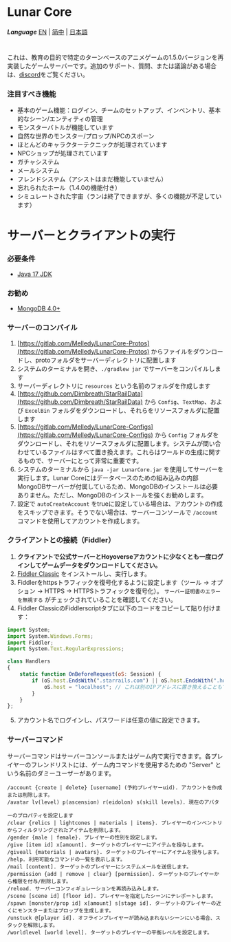 # Lunar Core

**_Language_**
[EN](README.md) | [简中](README_zh-CN.md) | [日本語](README_ja-JP.md)

#
これは、教育の目的で特定のターンベースのアニメゲームの1.5.0バージョンを再実装したゲームサーバーです。追加のサポート、質問、または議論がある場合は、[discord](https://discord.gg/cfPKJ6N5hw)をご覧ください。

### 注目すべき機能
- 基本のゲーム機能：ログイン、チームのセットアップ、インベントリ、基本的なシーン/エンティティの管理
- モンスターバトルが機能しています
- 自然な世界のモンスター/プロップ/NPCのスポーン
- ほとんどのキャラクターテクニックが処理されています
- NPCショップが処理されています
- ガチャシステム
- メールシステム
- フレンドシステム（アシストはまだ機能していません）
- 忘れられたホール（1.4.0の機能付き）
- シミュレートされた宇宙（ランは終了できますが、多くの機能が不足しています）

# サーバーとクライアントの実行

### 必要条件
* [Java 17 JDK](https://www.oracle.com/java/technologies/javase/jdk17-archive-downloads.html)

### お勧め
* [MongoDB 4.0+](https://www.mongodb.com/try/download/community)

### サーバーのコンパイル
1. [https://gitlab.com/Melledy/LunarCore-Protos](https://gitlab.com/Melledy/LunarCore-Protos) からファイルをダウンロードし、protoフォルダをサーバーディレクトリに配置します
2. システムのターミナルを開き、`./gradlew jar` でサーバーをコンパイルします
3. サーバーディレクトリに `resources` という名前のフォルダを作成します
4. [https://github.com/Dimbreath/StarRailData](https://github.com/Dimbreath/StarRailData) から `Config`、`TextMap`、および `ExcelBin` フォルダをダウンロードし、それらをリソースフォルダに配置します
5. [https://gitlab.com/Melledy/LunarCore-Configs](https://gitlab.com/Melledy/LunarCore-Configs) から `Config` フォルダをダウンロードし、それをリソースフォルダに配置します。システムが問い合わせているファイルはすべて置き換えます。これらはワールドの生成に関するもので、サーバーにとって非常に重要です。
6. システムのターミナルから `java -jar LunarCore.jar` を使用してサーバーを実行します。Lunar Coreにはデータベースのための組み込みの内部MongoDBサーバーが付属しているため、MongoDBのインストールは必要ありません。ただし、MongoDBのインストールを強くお勧めします。
7. 設定で `autoCreateAccount` をtrueに設定している場合は、アカウントの作成をスキップできます。そうでない場合は、サーバーコンソールで `/account` コマンドを使用してアカウントを作成します。

### クライアントとの接続（Fiddler）
1. **クライアントで公式サーバーとHoyoverseアカウントに少なくとも一度ログインしてゲームデータをダウンロードしてください。**
2. [Fiddler Classic](https://www.telerik.com/fiddler) をインストールし、実行します。
3. Fiddlerをhttpsトラフィックを復号化するように設定します（ツール -> オプション -> HTTPS -> HTTPSトラフィックを復号化）。 `サーバー証明書のエラーを無視する` がチェックされていることを確認してください。
4. Fiddler ClassicのFiddlerscriptタブに以下のコードをコピーして貼り付けます：

```javascript
import System;
import System.Windows.Forms;
import Fiddler;
import System.Text.RegularExpressions;

class Handlers
{
    static function OnBeforeRequest(oS: Session) {
        if (oS.host.EndsWith(".starrails.com") || oS.host.EndsWith(".hoyoverse.com") || oS.host.EndsWith(".mihoyo.com") || oS.host.EndsWith(".bhsr.com")) {
            oS.host = "localhost"; // これは別のIPアドレスに置き換えることもできます。
        }
    }
};
```

5. アカウント名でログインし、パスワードは任意の値に設定できます。

### サーバーコマンド
サーバーコマンドはサーバーコンソールまたはゲーム内で実行できます。各プレイヤーのフレンドリストには、ゲーム内コマンドを使用するための "Server" という名前のダミーユーザーがあります。

```
/account {create | delete} [username] (予約プレイヤーuid). アカウントを作成または削除します。
/avatar lv(level) p(ascension) r(eidolon) s(skill levels). 現在のアバタ

ーのプロパティを設定します
/clear {relics | lightcones | materials | items}. プレイヤーのインベントリからフィルタリングされたアイテムを削除します。
/gender {male | female}. プレイヤーの性別を設定します。
/give [item id] x[amount]. ターゲットのプレイヤーにアイテムを授与します。
/giveall {materials | avatars}. ターゲットのプレイヤーにアイテムを授与します。
/help. 利用可能なコマンドの一覧を表示します。
/mail [content]. ターゲットのプレイヤーにシステムメールを送信します。
/permission {add | remove | clear} [permission]. ターゲットのプレイヤーから権限を付与/削除します。
/reload. サーバーコンフィギュレーションを再読み込みします。
/scene [scene id] [floor id]. プレイヤーを指定したシーンにテレポートします。
/spawn [monster/prop id] x[amount] s[stage id]. ターゲットのプレイヤーの近くにモンスターまたはプロップを生成します。
/unstuck @[player id]. オフラインプレイヤーが読み込まれないシーンにいる場合、スタックを解除します。
/worldlevel [world level]. ターゲットのプレイヤーの平衡レベルを設定します。
```